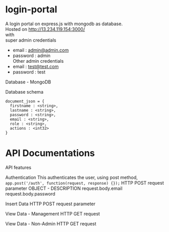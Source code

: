 # login-portal
A login portal on express.js with mongodb as database.<br />
Hosted on http://13.234.119.154:3000/<br />
with <br />
super admin credentials<br />
  +  email : admin@admin.com<br />
  +  password : admin<br />
Other admin credentials<br />
  +  email : test@test.com<br />
  +  password : test<br />

Database - MongoDB<br />

Database schema <br />
```
document_json = {
  firstname : <string>,
  lastname : <string>,
  password : <string>,
  email : <string>,
  role : <string>,
  actions : <int32>
}
```
<H1>API Documentations</H1>

API features

Authentication
This authenticates the user, using post method,
```app.post('/auth', function(request, response) {});```
HTTP POST request parameter
OBJECT - DESCRIPTION
request.body.email
request.body.password

Insert Data
HTTP POST request parameter

View Data - Management
HTTP GET request

View Data - Non-Admin
HTTP GET request



